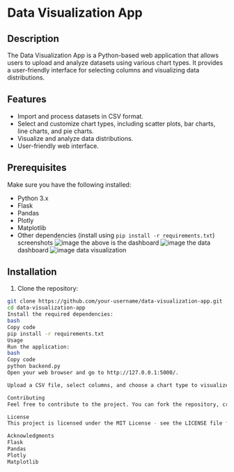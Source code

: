 # Data Visualization App

## Description

The Data Visualization App is a Python-based web application that allows users to upload and analyze datasets using various chart types. It provides a user-friendly interface for selecting columns and visualizing data distributions.

## Features

- Import and process datasets in CSV format.
- Select and customize chart types, including scatter plots, bar charts, line charts, and pie charts.
- Visualize and analyze data distributions.
- User-friendly web interface.

## Prerequisites

Make sure you have the following installed:

- Python 3.x
- Flask
- Pandas
- Plotly
- Matplotlib
- Other dependencies (install using `pip install -r requirements.txt`)
screenshots
![image](https://github.com/Akhilesh-kumar-10/DATA_VISUALIZATION_APP/assets/86221348/ee77cb1b-8754-478d-8f70-873a53770d62)
the above is the dashboard
![image](https://github.com/Akhilesh-kumar-10/DATA_VISUALIZATION_APP/assets/86221348/7dea2a6f-a0fd-4acc-b207-37c2d7566bfe)
the data dashboard
![image](https://github.com/Akhilesh-kumar-10/DATA_VISUALIZATION_APP/assets/86221348/bdd64edc-8bb9-49c9-91a8-37e9fe5b91b0)
data visualization

## Installation

1. Clone the repository:

```bash
git clone https://github.com/your-username/data-visualization-app.git
cd data-visualization-app
Install the required dependencies:
bash
Copy code
pip install -r requirements.txt
Usage
Run the application:
bash
Copy code
python backend.py
Open your web browser and go to http://127.0.0.1:5000/.

Upload a CSV file, select columns, and choose a chart type to visualize the data.

Contributing
Feel free to contribute to the project. You can fork the repository, create a new branch, make changes, and submit a pull request.

License
This project is licensed under the MIT License - see the LICENSE file for details.

Acknowledgments
Flask
Pandas
Plotly
Matplotlib




